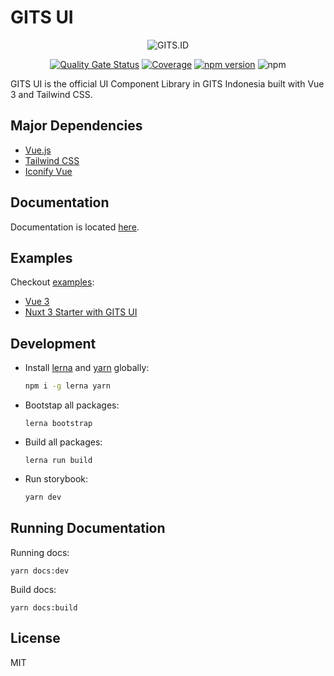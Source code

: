 # GITS UI

<div align="center">

![GITS.ID](https://gits.id/wp-content/uploads/2022/06/Logo-Main-1.png)

[![Quality Gate Status](https://sonar.gits.id/api/project_badges/measure?project=ui&metric=alert_status&token=47997a4785ff0c755eff7782b1be0676a7d358d3)](https://sonar.gits.id/dashboard?id=ui)
[![Coverage](https://sonar.gits.id/api/project_badges/measure?project=ui&metric=coverage&token=47997a4785ff0c755eff7782b1be0676a7d358d3)](https://sonar.gits.id/dashboard?id=ui)
[![npm version](https://badge.fury.io/js/@gits-id%2Fui.svg)](https://badge.fury.io/js/@gits-id%2Fui)
![npm](https://img.shields.io/npm/dm/@gits-id/ui)

</div>

GITS UI is the official UI Component Library in GITS Indonesia built with Vue 3 and Tailwind CSS.

## Major Dependencies

- [Vue.js](https://vuejs.org/)
- [Tailwind CSS](https://tailwindcss.com/)
- [Iconify Vue](https://icones.js.org/)

## Documentation

Documentation is located [here](https://gitsindonesia.github.io/ui-component/).

## Examples

Checkout [examples](/examples/):

- [Vue 3](/examples/vue/)
- [Nuxt 3 Starter with GITS UI](https://github.com/gitsindonesia/nuxt-starter)

## Development

- Install [lerna](https://lerna.js.org/) and [yarn](https://yarnpkg.com/) globally:
  ```bash
  npm i -g lerna yarn
  ```
- Bootstap all packages:
  ```
  lerna bootstrap
  ```
- Build all packages:
  ```
  lerna run build
  ```
- Run storybook:

  ```bash
  yarn dev
  ```

## Running Documentation

Running docs:

```
yarn docs:dev
```

Build docs:

```
yarn docs:build
```

## License

MIT
